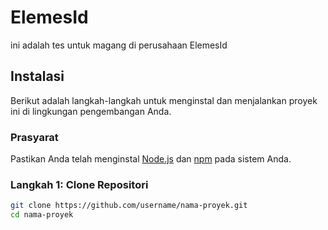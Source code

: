 # ElemesId

ini adalah tes untuk magang di perusahaan ElemesId

## Instalasi

Berikut adalah langkah-langkah untuk menginstal dan menjalankan proyek ini di lingkungan pengembangan Anda.

### Prasyarat

Pastikan Anda telah menginstal [Node.js](https://nodejs.org/) dan [npm](https://www.npmjs.com/) pada sistem Anda.

### Langkah 1: Clone Repositori

```bash
git clone https://github.com/username/nama-proyek.git
cd nama-proyek

